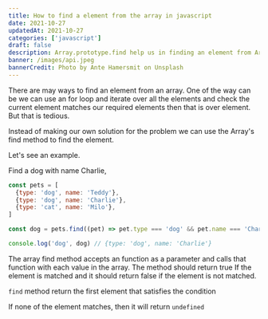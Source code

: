 ```yaml
---
title: How to find a element from the array in javascript
date: 2021-10-27
updatedAt: 2021-10-27
categories: ['javascript']
draft: false
description: Array.prototype.find help us in finding an element from Array based on the given test condition passed to it.
banner: /images/api.jpeg
bannerCredit: Photo by Ante Hamersmit on Unsplash
---
```


There are may ways to find an element from an array. One of the way can be we can use an for
loop and iterate over all the elements and check the current element matches our required elements then
that is over element. But that is tedious.

Instead of making our own solution for the problem we can use the Array's find method to find the element.

Let's see an example.

Find a dog with name Charlie,

```js
const pets = [
  {type: 'dog', name: 'Teddy'},
  {type: 'dog', name: 'Charlie'},
  {type: 'cat', name: 'Milo'},
]

const dog = pets.find((pet) => pet.type === 'dog' && pet.name === 'Charlie')

console.log('dog', dog) // {type: 'dog', name: 'Charlie'}
```

The array find method accepts an function as a parameter and calls that function with each value in the array. The method should return true If the element is matched and it should return false if the element is not matched.

`find` method return the first element that satisfies the condition

If none of the element matches, then it will return `undefined`
